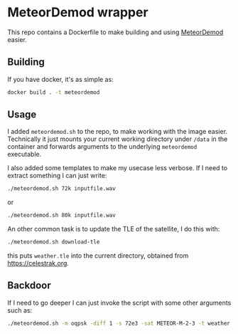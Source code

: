 # MeteorDemod wrapper

This repo contains a Dockerfile to make building and using [MeteorDemod](https://github.com/Digitelektro/MeteorDemod) easier.

## Building

If you have docker, it's as simple as:

```bash
docker build . -t meteordemod
```

## Usage

I added `meteordemod.sh` to the repo, to make working with the image easier. Technically it just mounts your current 
working directory under `/data` in the container and forwards arguments to the underlying `meteordemod` executable.

I also added some templates to make my usecase less verbose. If I need to extract something I can just write:

```bash
./meteordemod.sh 72k inputfile.wav 
```
or

```bash
./meteordemod.sh 80k inputfile.wav
```

An other common task is to update the TLE of the satellite, I do this with:

```bash
./meteordemod.sh download-tle
```

this puts `weather.tle` into the current directory, obtained from https://celestrak.org.

## Backdoor 

If I need to go deeper I can just invoke the script with some other arguments such as:

```bash
./meteordemod.sh -m oqpsk -diff 1 -s 72e3 -sat METEOR-M-2-3 -t weather.tle -f png -i ...
```
